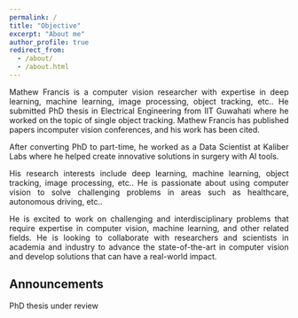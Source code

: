 ```yaml
---
permalink: /
title: "Objective"
excerpt: "About me"
author_profile: true
redirect_from: 
  - /about/
  - /about.html
---
```

<p style='text-align: justify;'> Mathew Francis is a computer vision researcher with expertise in deep learning, machine learning, image processing, object tracking, etc.. He submitted PhD thesis in Electrical Engineering from IIT Guwahati where he worked on the topic of single object tracking. Mathew Francis has published papers incomputer vision conferences, and his work has been cited.</p>

<p style='text-align: justify;'>After converting  PhD to part-time, he worked as a Data Scientist at Kaliber Labs where he helped create innovative solutions in surgery with AI tools.</p>

<p style='text-align: justify;'>His research interests include deep learning, machine  learning, object tracking, image processing, etc.. He is passionate about using computer vision to solve challenging problems in areas  such as healthcare, autonomous driving, etc..</p>

<p style='text-align: justify;'>He is excited to work on challenging and interdisciplinary problems that require expertise in computer vision, machine learning, and other related fields. He is looking to collaborate with researchers and scientists in academia and industry to advance the state-of-the-art in computer vision and develop solutions that can have a real-world impact.</p>

## Announcements
PhD thesis under review


